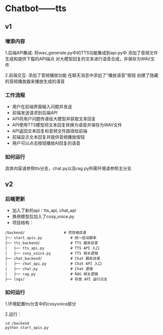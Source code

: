 # Chatbot——tts
## v1
### 增添内容

1.后端API集成:
将wav_generate.py中的TTS功能集成到api.py中
添加了音频文件生成和提供下载的API端点
对大模型回复的文本进行语音合成，并保存为WAV文件

2.前端交互:
添加了音频播放功能
在聊天消息中添加了"播放语音"按钮
创建了隐藏的音频播放器来播放生成的语音

### 工作流程
- 用户在前端界面输入问题并发送
- 前端发送请求到后端API
- API将用户问题传递给大模型并获取文本回复
- API使用TTS模型将文本回复转换为语音并保存为WAV文件
- API返回文本回复和音频文件路径给前端
- 前端显示文本回复并提供音频播放按钮
- 用户可以点击按钮播放AI回复的语音

### 如何运行
具体内容请参照tts分支，chat.py以及rag.py所需环境请参照主分支

## v2
### 后端更新
- 加入了新的api：tts_api, chat_api
- 换用模型后加入了cosy_voice.py
- 项目结构：
```
/backend/                  # 项目根目录
├── start_apis.py             # 统一启动脚本
├── tts_backend/              # TTS 服务目录
│   ├── tts_api.py            # TTS API 入口
│   ├── cosy_voice.py         # TTS 相关逻辑
├── chat_backend/             # Chat 服务目录
│   ├── chat_api.py           # Chat API 入口
│   ├── chat.py               # Chat 逻辑
│   ├── rag.py                # RAG 相关逻辑
├── logs/                     # 存放 API 运行日志
```

### 如何运行
1.环境配置tts分支中的cosyvoice部分

2.运行：
```
cd /backend
python start_apis.py
```
